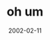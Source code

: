 ---
layout: base.njk
title : 'oh um' 
view_title : 'oh um' 
year : '2002' 
date : '2002-02-11' 
img_file : '/drawing/ohum.png' 
html_file : 'ohum' 
next_html : 'letshavesomefun.html' 
year_order : '22' 
permalink : "title/{{html_file}}.html"
---